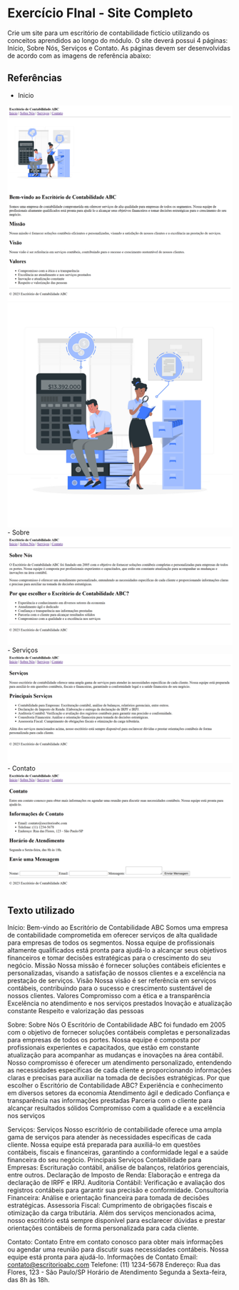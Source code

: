 # Exercício FInal - Site Completo
Crie um site para um escritório de contabilidade fictício utilizando os conceitos aprendidos ao longo do módulo. O site deverá possui 4 páginas: Início, Sobre Nós, Serviços e Contato. As páginas devem ser desenvolvidas de acordo com as imagens de referência abaixo:

## Referências
- Inicio
<img src="./images/1.png">
<img src="./images/5.jpg">
- Sobre
<img src="./images/2.png">
- Serviços
<img src="./images/3.png">
- Contato
<img src="./images/4.png">

## Texto utilizado
Início:
Bem-vindo ao Escritório de Contabilidade ABC
Somos uma empresa de contabilidade comprometida em oferecer serviços de alta qualidade para empresas de todos os segmentos. Nossa equipe de profissionais altamente qualificados está pronta para ajudá-lo a alcançar seus objetivos financeiros e tomar decisões estratégicas para o crescimento do seu negócio.
Missão
Nossa missão é fornecer soluções contábeis eficientes e personalizadas, visando a satisfação de nossos clientes e a excelência na prestação de serviços.
Visão
Nossa visão é ser referência em serviços contábeis, contribuindo para o sucesso e crescimento sustentável de nossos clientes.
Valores
Compromisso com a ética e a transparência Excelência no atendimento e nos serviços prestados Inovação e atualização constante Respeito e valorização das pessoas

Sobre:
Sobre Nós
O Escritório de Contabilidade ABC foi fundado em 2005 com o objetivo de fornecer soluções contábeis completas e personalizadas para empresas de todos os portes. Nossa equipe é composta por profissionais experientes e capacitados, que estão em constante atualização para acompanhar as mudanças e inovações na área contábil. Nosso compromisso é oferecer um atendimento personalizado, entendendo as necessidades específicas de cada cliente e proporcionando informações claras e precisas para auxiliar na tomada de decisões estratégicas.
Por que escolher o Escritório de Contabilidade ABC?
Experiência e conhecimento em diversos setores da economia
Atendimento ágil e dedicado
Confiança e transparência nas informações prestadas
Parceria com o cliente para alcançar resultados sólidos
Compromisso com a qualidade e a excelência nos serviços

Serviços:
Serviços Nosso escritório de contabilidade oferece uma ampla gama de serviços para atender às necessidades específicas de cada cliente. Nossa equipe está preparada para auxiliá-lo em questões contábeis, fiscais e financeiras, garantindo a conformidade legal e a saúde financeira do seu negócio.
Principais Serviços
Contabilidade para Empresas: Escrituração contábil, análise de balanços, relatórios gerenciais, entre outros.
Declaração de Imposto de Renda: Elaboração e entrega da declaração de IRPF e IRPJ.
Auditoria Contábil: Verificação e avaliação dos registros contábeis para garantir sua precisão e conformidade.
Consultoria Financeira: Análise e orientação financeira para tomada de decisões estratégicas.
Assessoria Fiscal: Cumprimento de obrigações fiscais e otimização da carga tributária.
Além dos serviços mencionados acima, nosso escritório está sempre disponível para esclarecer dúvidas e prestar orientações contábeis de forma personalizada para cada cliente.

Contato:
Contato
Entre em contato conosco para obter mais informações ou agendar uma reunião para discutir suas necessidades contábeis. Nossa equipe está pronta para ajudá-lo.
Informações de Contato
Email: contato@escritorioabc.com
Telefone: (11) 1234-5678
Endereço: Rua das Flores, 123 - São Paulo/SP
Horário de Atendimento Segunda a Sexta-feira, das 8h às 18h.